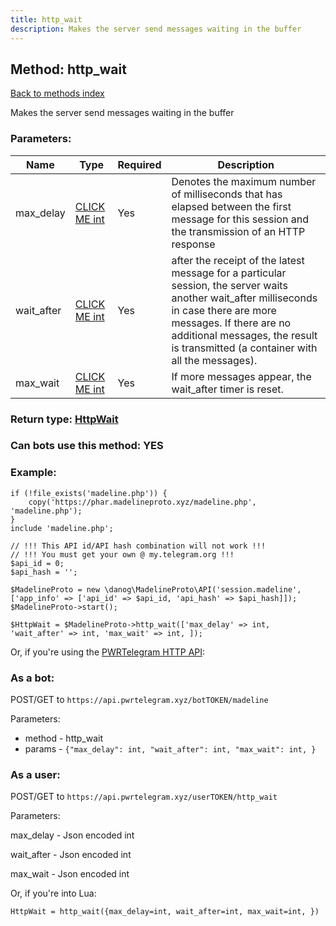 ```yaml
---
title: http_wait
description: Makes the server send messages waiting in the buffer
---
```

## Method: http\_wait  
[Back to methods index](index.md)


Makes the server send messages waiting in the buffer

### Parameters:

| Name     |    Type       | Required | Description |
|----------|---------------|----------|-------------|
|max\_delay|[CLICK ME int](../types/int.md) | Yes|Denotes the maximum number of milliseconds that has elapsed between the first message for this session and the transmission of an HTTP response|
|wait\_after|[CLICK ME int](../types/int.md) | Yes|after the receipt of the latest message for a particular session, the server waits another wait_after milliseconds in case there are more messages. If there are no additional messages, the result is transmitted (a container with all the messages).|
|max\_wait|[CLICK ME int](../types/int.md) | Yes|If more messages appear, the wait_after timer is reset.|


### Return type: [HttpWait](../types/HttpWait.md)

### Can bots use this method: **YES**


### Example:


```
if (!file_exists('madeline.php')) {
    copy('https://phar.madelineproto.xyz/madeline.php', 'madeline.php');
}
include 'madeline.php';

// !!! This API id/API hash combination will not work !!!
// !!! You must get your own @ my.telegram.org !!!
$api_id = 0;
$api_hash = '';

$MadelineProto = new \danog\MadelineProto\API('session.madeline', ['app_info' => ['api_id' => $api_id, 'api_hash' => $api_hash]]);
$MadelineProto->start();

$HttpWait = $MadelineProto->http_wait(['max_delay' => int, 'wait_after' => int, 'max_wait' => int, ]);
```

Or, if you're using the [PWRTelegram HTTP API](https://pwrtelegram.xyz):

### As a bot:

POST/GET to `https://api.pwrtelegram.xyz/botTOKEN/madeline`

Parameters:

* method - http_wait
* params - `{"max_delay": int, "wait_after": int, "max_wait": int, }`



### As a user:

POST/GET to `https://api.pwrtelegram.xyz/userTOKEN/http_wait`

Parameters:

max_delay - Json encoded int

wait_after - Json encoded int

max_wait - Json encoded int




Or, if you're into Lua:

```
HttpWait = http_wait({max_delay=int, wait_after=int, max_wait=int, })
```

